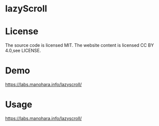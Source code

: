 # lazyScroll
# License
The source code is licensed MIT. The website content is licensed CC BY 4.0,see LICENSE.
# Demo
https://labs.manohara.info/lazyscroll/
# Usage
https://labs.manohara.info/lazyscroll/
